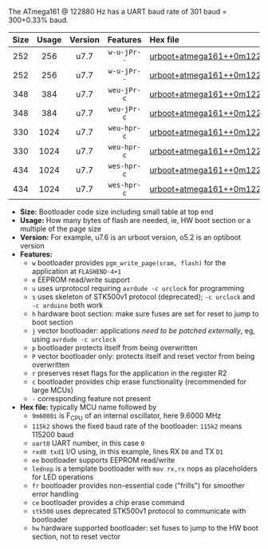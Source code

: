 The ATmega161 @ 122880 Hz has a UART baud rate of 301 baud = 300+0.33% baud.

|Size|Usage|Version|Features|Hex file|
|:-:|:-:|:-:|:-:|:--|
|252|256|u7.7|`w-u-jPr--`|[urboot+atmega161++0m122880i++++0k3_uart0_rxd0_txd1_lednop_fr.hex](https://raw.githubusercontent.com/stefanrueger/urboot.hex/main/mcus/atmega161/internal_oscillator/fint++0m122880_Hz/br++++0k3_bps/urboot+atmega161++0m122880i++++0k3_uart0_rxd0_txd1_lednop_fr.hex)|
|252|256|u7.7|`w-u-jPr--`|[urboot+atmega161++0m122880i++++0k3_uart1_rxb2_txb3_lednop_fr.hex](https://raw.githubusercontent.com/stefanrueger/urboot.hex/main/mcus/atmega161/internal_oscillator/fint++0m122880_Hz/br++++0k3_bps/urboot+atmega161++0m122880i++++0k3_uart1_rxb2_txb3_lednop_fr.hex)|
|348|384|u7.7|`weu-jPr-c`|[urboot+atmega161++0m122880i++++0k3_uart0_rxd0_txd1_ee_lednop_fr_ce.hex](https://raw.githubusercontent.com/stefanrueger/urboot.hex/main/mcus/atmega161/internal_oscillator/fint++0m122880_Hz/br++++0k3_bps/urboot+atmega161++0m122880i++++0k3_uart0_rxd0_txd1_ee_lednop_fr_ce.hex)|
|348|384|u7.7|`weu-jPr-c`|[urboot+atmega161++0m122880i++++0k3_uart1_rxb2_txb3_ee_lednop_fr_ce.hex](https://raw.githubusercontent.com/stefanrueger/urboot.hex/main/mcus/atmega161/internal_oscillator/fint++0m122880_Hz/br++++0k3_bps/urboot+atmega161++0m122880i++++0k3_uart1_rxb2_txb3_ee_lednop_fr_ce.hex)|
|330|1024|u7.7|`weu-hpr-c`|[urboot+atmega161++0m122880i++++0k3_uart0_rxd0_txd1_ee_lednop_fr_ce_hw.hex](https://raw.githubusercontent.com/stefanrueger/urboot.hex/main/mcus/atmega161/internal_oscillator/fint++0m122880_Hz/br++++0k3_bps/urboot+atmega161++0m122880i++++0k3_uart0_rxd0_txd1_ee_lednop_fr_ce_hw.hex)|
|330|1024|u7.7|`weu-hpr-c`|[urboot+atmega161++0m122880i++++0k3_uart1_rxb2_txb3_ee_lednop_fr_ce_hw.hex](https://raw.githubusercontent.com/stefanrueger/urboot.hex/main/mcus/atmega161/internal_oscillator/fint++0m122880_Hz/br++++0k3_bps/urboot+atmega161++0m122880i++++0k3_uart1_rxb2_txb3_ee_lednop_fr_ce_hw.hex)|
|434|1024|u7.7|`wes-hpr-c`|[urboot+atmega161++0m122880i++++0k3_uart0_rxd0_txd1_ee_lednop_fr_ce_stk500_hw.hex](https://raw.githubusercontent.com/stefanrueger/urboot.hex/main/mcus/atmega161/internal_oscillator/fint++0m122880_Hz/br++++0k3_bps/urboot+atmega161++0m122880i++++0k3_uart0_rxd0_txd1_ee_lednop_fr_ce_stk500_hw.hex)|
|434|1024|u7.7|`wes-hpr-c`|[urboot+atmega161++0m122880i++++0k3_uart1_rxb2_txb3_ee_lednop_fr_ce_stk500_hw.hex](https://raw.githubusercontent.com/stefanrueger/urboot.hex/main/mcus/atmega161/internal_oscillator/fint++0m122880_Hz/br++++0k3_bps/urboot+atmega161++0m122880i++++0k3_uart1_rxb2_txb3_ee_lednop_fr_ce_stk500_hw.hex)|

- **Size:** Bootloader code size including small table at top end
- **Usage:** How many bytes of flash are needed, ie, HW boot section or a multiple of the page size
- **Version:** For example, u7.6 is an urboot version, o5.2 is an optiboot version
- **Features:**
  + `w` bootloader provides `pgm_write_page(sram, flash)` for the application at `FLASHEND-4+1`
  + `e` EEPROM read/write support
  + `u` uses urprotocol requiring `avrdude -c urclock` for programming
  + `s` uses skeleton of STK500v1 protocol (deprecated); `-c urclock` and `-c arduino` both work
  + `h` hardware boot section: make sure fuses are set for reset to jump to boot section
  + `j` vector bootloader: applications *need to be patched externally*, eg, using `avrdude -c urclock`
  + `p` bootloader protects itself from being overwritten
  + `P` vector bootloader only: protects itself and reset vector from being overwritten
  + `r` preserves reset flags for the application in the register R2
  + `c` bootloader provides chip erase functionality (recommended for large MCUs)
  + `-` corresponding feature not present
- **Hex file:** typically MCU name followed by
  + `9m6000i` is F<sub>CPU</sub> of an internal oscillator, here 9.6000 MHz
  + `115k2` shows the fixed baud rate of the bootloader: `115k2` means 115200 baud
  + `uart0` UART number, in this case `0`
  + `rxd0 txd1` I/O using, in this example, lines RX `D0` and TX `D1`
  + `ee` bootloader supports EEPROM read/write
  + `lednop` is a template bootloader with `mov rx,rx` nops as placeholders for LED operations
  + `fr` bootloader provides non-essential code ("frills") for smoother error handling
  + `ce` bootloader provides a chip erase command
  + `stk500` uses deprecated STK500v1 protocol to communicate with bootloader
  + `hw` hardware supported bootloader: set fuses to jump to the HW boot section, not to reset vector
